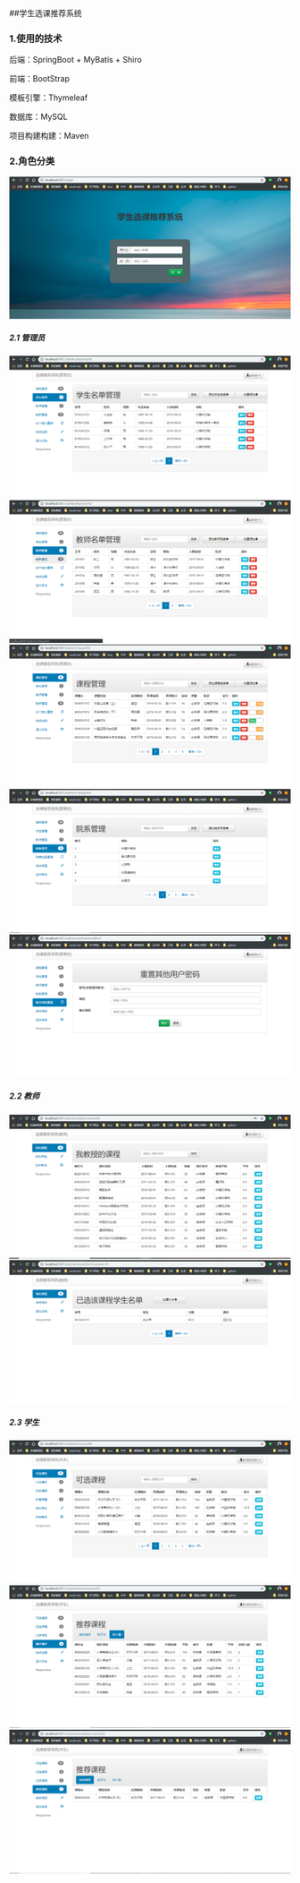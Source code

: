 ##学生选课推荐系统

### 1.使用的技术
后端：SpringBoot + MyBatis + Shiro

前端：BootStrap 

模板引擎：Thymeleaf 

数据库：MySQL 

项目构建构建：Maven 

### 2.角色分类
![登录页面](https://github.com/stronglxp/courseSelectRecommendSystem/blob/master/src/main/resources/static/images/%E7%99%BB%E5%BD%95.png)
##### 2.1 管理员
![学生管理](https://github.com/stronglxp/courseSelectRecommendSystem/blob/master/src/main/resources/static/images/%E5%AD%A6%E7%94%9F%E7%AE%A1%E7%90%86.png)
![教师管理](https://github.com/stronglxp/courseSelectRecommendSystem/blob/master/src/main/resources/static/images/%E6%95%99%E5%B8%88%E7%AE%A1%E7%90%86.png)
![课程管理](https://github.com/stronglxp/courseSelectRecommendSystem/blob/master/src/main/resources/static/images/%E8%AF%BE%E7%A8%8B%E7%AE%A1%E7%90%86.png)
![院系管理](https://github.com/stronglxp/courseSelectRecommendSystem/blob/master/src/main/resources/static/images/%E9%99%A2%E7%B3%BB%E7%AE%A1%E7%90%86.png)
![密码重置](https://github.com/stronglxp/courseSelectRecommendSystem/blob/master/src/main/resources/static/images/%E9%87%8D%E7%BD%AE.png)

##### 2.2 教师
![教师](https://github.com/stronglxp/courseSelectRecommendSystem/blob/master/src/main/resources/static/images/%E6%95%99%E5%B8%88.png)
![打分](https://github.com/stronglxp/courseSelectRecommendSystem/blob/master/src/main/resources/static/images/%E6%89%93%E5%88%86.png)

##### 2.3 学生
![学生](https://github.com/stronglxp/courseSelectRecommendSystem/blob/master/src/main/resources/static/images/%E5%AD%A6%E7%94%9F.png)
![按人数推荐](https://github.com/stronglxp/courseSelectRecommendSystem/blob/master/src/main/resources/static/images/%E6%8C%89%E4%BA%BA%E6%95%B0.png)
![综合推荐](https://github.com/stronglxp/courseSelectRecommendSystem/blob/master/src/main/resources/static/images/%E7%BB%BC%E5%90%88%E6%8E%A8%E8%8D%90.png)
